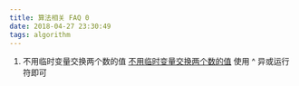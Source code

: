 ```yaml
---
title: 算法相关 FAQ 0
date: 2018-04-27 23:30:49
tags: algorithm
---
```


1. 不用临时变量交换两个数的值
[不用临时变量交换两个数的值](http://wuaner.iteye.com/blog/652629)
使用 ^ 异或运行符即可
